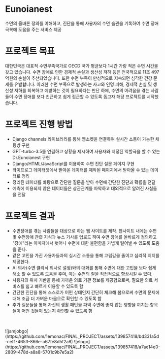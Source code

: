 # Eunoianest
수면의 올바른 정의를 이해하고, 진단을 통해 사용자의 수면 습관을 기록하여 수면 장애 극복에 도움을 주는 서비스 제공

# 프로젝트 목표
대한민국은 대표적 수면부족국가로 OECD 국가 평균보다 1시간 가량 적은 수면 시간을 갖고 있습니다. 수면 장애로 인한 경제적 손실과 생산성 저하 등은 전국적으로 11조 497억원의 손실이 추산되었습니다. 또한 수면 부족이 만성적으로 지속되면 심각한 건강 문제를 유발합니다. 이러한 수면 부족으로 발생하는 사고와 인명 피해, 경제적 손실 및 생산성 저하를 회복하고 예방하는 것이 필요하다는 판단 하에, 수면의 어려움을 겪는 사람들이 수면 장애를 보다 친근하고 쉽게 접근할 수 있도록 돕고자 해당 프로젝트를 시작했습니다.

# 프로젝트 진행 방법
- Django channels 라이브러리를 통해 웹소켓을 연결하여 실시간 소통이 가능한 채팅방 구현
- GPT-turbo-3.5를 연결하고 상황을 제시하여 사용자와 지정된 역할극을 할 수 있는 Dr.Eunoianest 구현 
- Django/HTML/JavaScript를 이용하여 수면 진단 설문 페이지 구현
- 라이프로그 데이터셋에서 받아온 데이터를 제작된 페이지에서 받아올 수 있는 데이터로 정리
- 정리된 데이터를 바탕으로 간단한 질문을 받아 수면에 간단한 진단과 확률을 전달
- 예측에 이용되지 않은 데이터들은 상관관계를 파악하고 대외적으로 알려진 사실들을 전달

# 프로젝트 결과
- 수면장애를 겪는 사람들을 대상으로 하는 웹 사이트를 제작. 웹사이트 내에는 수면 및 수면장애 관련 지식과 뉴스 기사를 업로드 하여 수면 장애를 올바르게 정의하고 "장애"라는 이미지에서 벗어나 수면에 대한 불편함을 가볍게 털어낼 수 있도록 도움을 준다.
- 같은 고민을 가진 사용자들과의 실시간 소통을 통해 고립감을 줄이고 심리적 지지를 제공한다.
- AI 의사(수면 클리닉 의사로 설정)와의 대화를 통해 수면에 대한 고민을 보다 쉽게 해소 할 수 있도록 도움을 주며, 이는 수면의 질을 직접적으로 향상시킬 수 있다.
- 사용자의 위치 기반을 통해 가까운 의료 기관 정보를 제공함으로써, 필요한 의료 서비스를 쉽고 빠르게 이용할 수 있도록 함
- 간단한 진단을 통해 스스로가 어떤 상태인지 간단히 체크해 봄으로써 수면의 문제에 대해 조금 더 가벼운 마음으로 확인할 수 있도록 함
- 추가 질문들을 통해 자신의 생활 패턴을 파악 수면에 좋지 않는 영향을 끼치는 항목들이 어떤 것들이 있는지 확인할 수 있도록 함
<br>
<br>
![jamjobgo](https://github.com/1emonac/FINAL_PROJECT/assets/139857418/bd331a5d-cef1-4653-866e-a67fe8d5f2a8)
![elogo](https://github.com/1emonac/FINAL_PROJECT/assets/139857418/a7ae14e0-2809-478d-a8a8-5701c9b7e5a2)

